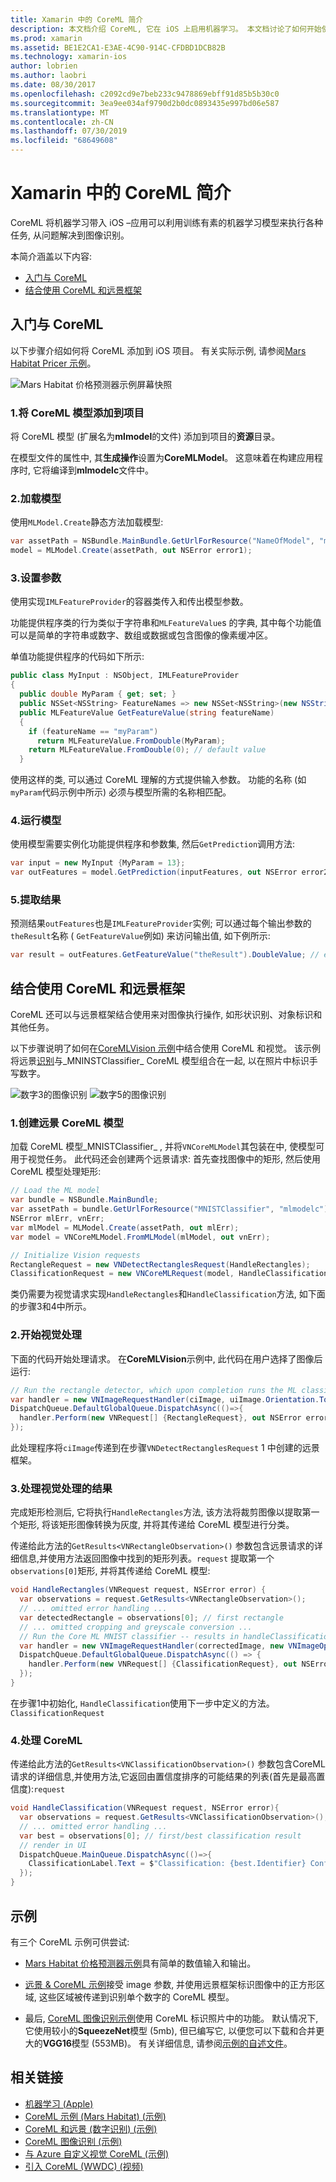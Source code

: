 ```yaml
---
title: Xamarin 中的 CoreML 简介
description: 本文档介绍 CoreML, 它在 iOS 上启用机器学习。 本文档讨论了如何开始使用 CoreML, 以及如何将其与远景框架一起使用。
ms.prod: xamarin
ms.assetid: BE1E2CA1-E3AE-4C90-914C-CFDBD1DCB82B
ms.technology: xamarin-ios
author: lobrien
ms.author: laobri
ms.date: 08/30/2017
ms.openlocfilehash: c2092cd9e7beb233c9478869ebff91d85b5b30c0
ms.sourcegitcommit: 3ea9ee034af9790d2b0dc0893435e997bd06e587
ms.translationtype: MT
ms.contentlocale: zh-CN
ms.lasthandoff: 07/30/2019
ms.locfileid: "68649608"
---
```

# <a name="introduction-to-coreml-in-xamarinios"></a>Xamarin 中的 CoreML 简介

CoreML 将机器学习带入 iOS –应用可以利用训练有素的机器学习模型来执行各种任务, 从问题解决到图像识别。

本简介涵盖以下内容:

- [入门与 CoreML](#coreml)
- [结合使用 CoreML 和远景框架](#coremlvision)

<a name="coreml" />

## <a name="getting-started-with-coreml"></a>入门与 CoreML

以下步骤介绍如何将 CoreML 添加到 iOS 项目。 有关实际示例, 请参阅[Mars Habitat Pricer 示例](https://docs.microsoft.com/samples/xamarin/ios-samples/ios12-marshabitatcoremltimer/)。

![Mars Habitat 价格预测器示例屏幕快照](coreml-images/marspricer-heading.png)

### <a name="1-add-the-coreml-model-to-the-project"></a>1.将 CoreML 模型添加到项目

将 CoreML 模型 (扩展名为**mlmodel**的文件) 添加到项目的**资源**目录。 

在模型文件的属性中, 其**生成操作**设置为**CoreMLModel**。 这意味着在构建应用程序时, 它将编译到**mlmodelc**文件中。

### <a name="2-load-the-model"></a>2.加载模型

使用`MLModel.Create`静态方法加载模型:

```csharp
var assetPath = NSBundle.MainBundle.GetUrlForResource("NameOfModel", "mlmodelc");
model = MLModel.Create(assetPath, out NSError error1);
```

### <a name="3-set-the-parameters"></a>3.设置参数

使用实现`IMLFeatureProvider`的容器类传入和传出模型参数。

功能提供程序类的行为类似于字符串和`MLFeatureValue`s 的字典, 其中每个功能值可以是简单的字符串或数字、数组或数据或包含图像的像素缓冲区。

单值功能提供程序的代码如下所示:

```csharp
public class MyInput : NSObject, IMLFeatureProvider
{
  public double MyParam { get; set; }
  public NSSet<NSString> FeatureNames => new NSSet<NSString>(new NSString("myParam"));
  public MLFeatureValue GetFeatureValue(string featureName)
  {
    if (featureName == "myParam")
      return MLFeatureValue.FromDouble(MyParam);
    return MLFeatureValue.FromDouble(0); // default value
  }
```

使用这样的类, 可以通过 CoreML 理解的方式提供输入参数。 功能的名称 (如`myParam`代码示例中所示) 必须与模型所需的名称相匹配。

### <a name="4-run-the-model"></a>4.运行模型

使用模型需要实例化功能提供程序和参数集, 然后`GetPrediction`调用方法:

```csharp
var input = new MyInput {MyParam = 13};
var outFeatures = model.GetPrediction(inputFeatures, out NSError error2);
```

### <a name="5-extract-the-results"></a>5.提取结果

预测结果`outFeatures`也是`IMLFeatureProvider`实例; 可以通过每个输出参数的`theResult`名称 ( `GetFeatureValue`例如) 来访问输出值, 如下例所示:

```csharp
var result = outFeatures.GetFeatureValue("theResult").DoubleValue; // eg. 6227020800
```

<a name="coremlvision" />

## <a name="using-coreml-with-the-vision-framework"></a>结合使用 CoreML 和远景框架

CoreML 还可以与远景框架结合使用来对图像执行操作, 如形状识别、对象标识和其他任务。

以下步骤说明了如何在[CoreMLVision 示例](https://docs.microsoft.com/samples/xamarin/ios-samples/ios11-coremlvision)中结合使用 CoreML 和视觉。 该示例将远景[识别](~/ios/platform/introduction-to-ios11/vision.md#rectangles)与_MNINSTClassifier_ CoreML 模型组合在一起, 以在照片中标识手写数字。

![数字3的图像识别](coreml-images/vision3.png) ![数字5的图像识别](coreml-images/vision5.png)

### <a name="1-create-a-vision-coreml-model"></a>1.创建远景 CoreML 模型

加载 CoreML 模型_MNISTClassifier_ , 并将`VNCoreMLModel`其包装在中, 使模型可用于视觉任务。 此代码还会创建两个远景请求: 首先查找图像中的矩形, 然后使用 CoreML 模型处理矩形:

```csharp
// Load the ML model
var bundle = NSBundle.MainBundle;
var assetPath = bundle.GetUrlForResource("MNISTClassifier", "mlmodelc");
NSError mlErr, vnErr;
var mlModel = MLModel.Create(assetPath, out mlErr);
var model = VNCoreMLModel.FromMLModel(mlModel, out vnErr);

// Initialize Vision requests
RectangleRequest = new VNDetectRectanglesRequest(HandleRectangles);
ClassificationRequest = new VNCoreMLRequest(model, HandleClassification);
```

类仍需要为视觉请求实现`HandleRectangles`和`HandleClassification`方法, 如下面的步骤3和4中所示。

### <a name="2-start-the-vision-processing"></a>2.开始视觉处理

下面的代码开始处理请求。 在**CoreMLVision**示例中, 此代码在用户选择了图像后运行:

```csharp
// Run the rectangle detector, which upon completion runs the ML classifier.
var handler = new VNImageRequestHandler(ciImage, uiImage.Orientation.ToCGImagePropertyOrientation(), new VNImageOptions());
DispatchQueue.DefaultGlobalQueue.DispatchAsync(()=>{
  handler.Perform(new VNRequest[] {RectangleRequest}, out NSError error);
});
```

此处理程序将`ciImage`传递到在步骤`VNDetectRectanglesRequest` 1 中创建的远景框架。

### <a name="3-handle-the-results-of-vision-processing"></a>3.处理视觉处理的结果

完成矩形检测后, 它将执行`HandleRectangles`方法, 该方法将裁剪图像以提取第一个矩形, 将该矩形图像转换为灰度, 并将其传递给 CoreML 模型进行分类。

传递给此方法的`GetResults<VNRectangleObservation>()` 参数包含远景请求的详细信息,并使用方法返回图像中找到的矩形列表。`request` 提取第一个`observations[0]`矩形, 并将其传递给 CoreML 模型:

```csharp
void HandleRectangles(VNRequest request, NSError error) {
  var observations = request.GetResults<VNRectangleObservation>();
  // ... omitted error handling ...
  var detectedRectangle = observations[0]; // first rectangle
  // ... omitted cropping and greyscale conversion ...
  // Run the Core ML MNIST classifier -- results in handleClassification method
  var handler = new VNImageRequestHandler(correctedImage, new VNImageOptions());
  DispatchQueue.DefaultGlobalQueue.DispatchAsync(() => {
    handler.Perform(new VNRequest[] {ClassificationRequest}, out NSError err);
  });
}
```

在步骤1中初始化, `HandleClassification`使用下一步中定义的方法。 `ClassificationRequest`

### <a name="4-handle-the-coreml"></a>4.处理 CoreML

传递给此方法的`GetResults<VNClassificationObservation>()` 参数包含CoreML请求的详细信息,并使用方法,它返回由置信度排序的可能结果的列表(首先是最高置信度):`request`

```csharp
void HandleClassification(VNRequest request, NSError error){
  var observations = request.GetResults<VNClassificationObservation>();
  // ... omitted error handling ...
  var best = observations[0]; // first/best classification result
  // render in UI
  DispatchQueue.MainQueue.DispatchAsync(()=>{
    ClassificationLabel.Text = $"Classification: {best.Identifier} Confidence: {best.Confidence * 100f:#.00}%";
  });
}
```

## <a name="samples"></a>示例

有三个 CoreML 示例可供尝试:

* [Mars Habitat 价格预测器示例](https://docs.microsoft.com/samples/xamarin/ios-samples/ios12-marshabitatcoremltimer/)具有简单的数值输入和输出。

* [远景 & CoreML 示例](https://docs.microsoft.com/samples/xamarin/ios-samples/ios11-coremlvision)接受 image 参数, 并使用远景框架标识图像中的正方形区域, 这些区域被传递到识别单个数字的 CoreML 模型。

* 最后, [CoreML 图像识别示例](https://docs.microsoft.com/samples/xamarin/ios-samples/ios11-coremlimagerecognition)使用 CoreML 标识照片中的功能。 默认情况下, 它使用较小的**SqueezeNet**模型 (5mb), 但已编写它, 以便您可以下载和合并更大的**VGG16**模型 (553MB)。 有关详细信息, 请参阅[示例的自述文件](https://github.com/xamarin/ios-samples/blob/master/ios11/CoreMLImageRecognition/CoreMLImageRecognition/README.md)。

## <a name="related-links"></a>相关链接

- [机器学习 (Apple)](https://developer.apple.com/machine-learning/)
- [CoreML 示例 (Mars Habitat) (示例)](https://docs.microsoft.com/samples/xamarin/ios-samples/ios12-marshabitatcoremltimer/)
- [CoreML 和远景 (数字识别) (示例)](https://docs.microsoft.com/samples/xamarin/ios-samples/ios11-coremlvision)
- [CoreML 图像识别 (示例)](https://docs.microsoft.com/samples/xamarin/ios-samples/ios11-coremlimagerecognition)
- [与 Azure 自定义视觉 CoreML (示例)](https://docs.microsoft.com/samples/xamarin/ios-samples/ios11-coremlazuremodel)
- [引入 CoreML (WWDC) (视频)](https://developer.apple.com/videos/play/wwdc2017/703/)
